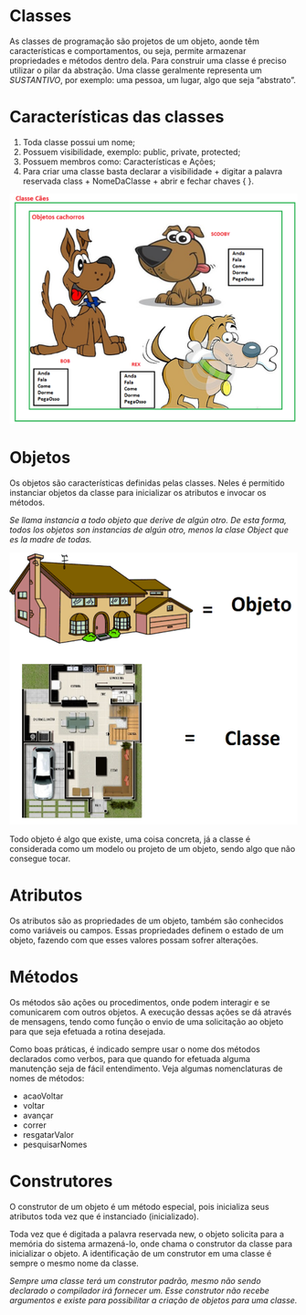 # Classes

As classes de programação são projetos de um objeto, aonde têm características e comportamentos, ou seja, permite armazenar propriedades e métodos dentro dela. Para construir uma classe é preciso utilizar o pilar da abstração. Uma classe geralmente representa um *SUSTANTIVO*, por exemplo: uma pessoa, um lugar, algo que seja “abstrato”.

# Características das classes
1. Toda classe possui um nome;
2. Possuem visibilidade, exemplo: public, private, protected;
3. Possuem membros como: Características e Ações;
4. Para criar uma classe basta declarar a visibilidade + digitar a palavra reservada class + NomeDaClasse + abrir e fechar chaves { }.

![img.png](img.png)

# Objetos

Os objetos são características definidas pelas classes. Neles é permitido instanciar objetos da classe para inicializar os atributos e invocar os métodos.


*Se llama instancia a todo objeto que derive de algún otro. De esta forma, todos los objetos son instancias de algún otro, menos la clase Object que es la madre de todas.*

![img_1.png](img_1.png)

Todo objeto é algo que existe, uma coisa concreta, já a classe é considerada como um modelo ou projeto de um objeto, sendo algo que não consegue tocar.

# Atributos

Os atributos são as propriedades de um objeto, também são conhecidos como variáveis ou campos. Essas propriedades definem o estado de um objeto, fazendo com que esses valores possam sofrer alterações. 

# Métodos 
Os métodos são ações ou procedimentos, onde podem interagir e se comunicarem com outros objetos. A execução dessas ações se dá através de mensagens, tendo como função o envio de uma solicitação ao objeto para que seja efetuada a rotina desejada.

Como boas práticas, é indicado sempre usar o nome dos métodos declarados como verbos, para que quando for efetuada alguma manutenção seja de fácil entendimento. Veja algumas nomenclaturas de nomes de métodos:

* acaoVoltar
* voltar
* avançar
* correr
* resgatarValor
* pesquisarNomes

# Construtores
O construtor de um objeto é um método especial, pois inicializa seus atributos toda vez que é instanciado (inicializado).

Toda vez que é digitada a palavra reservada new, o objeto solicita para a memória do sistema armazená-lo, onde chama o construtor da classe para inicializar o objeto. A identificação de um construtor em uma classe é sempre o mesmo nome da classe.

*Sempre uma classe terá um construtor padrão, mesmo não sendo declarado o compilador irá fornecer um. Esse construtor não recebe argumentos e existe para possibilitar a criação de objetos para uma classe.*
